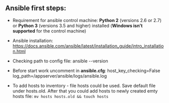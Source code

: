  ## Ansible first steps:

* Requirement for ansible control machine:
**Python 2** (versions 2.6 or 2.7) or **Python 3** (versions 3.5 and higher) installed (**Windows isn’t supported** for the control machine)

* Ansible installation:
https://docs.ansible.com/ansible/latest/installation_guide/intro_installation.html

* Checking path to config file:
ansible --version

* Before start work uncomment in **ansible.cfg**:
host_key_checking=False
log_path=/appserver/ansible/logs/ansible.log

* To add hosts to inventory - file hosts could be used. Save default file under hosts.old. After that you could add hosts to newly created emty hosts file:
```mv hosts hosts.old && touch hosts```
